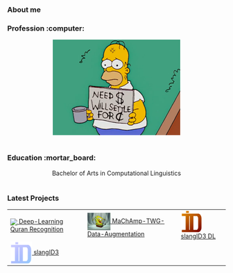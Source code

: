 <h3 align="left">
  About me
</h3>

<h3 align="left"> Profession :computer:
</h3>
<p align="center">
  <img src='https://raw.githubusercontent.com/m4cit/m4cit/main/Homer%20begging.png' height="220">
</p>

# 

<h3 align="left">
  Education :mortar_board:
</h3>
<p align="center">
  Bachelor of Arts in Computational Linguistics
</p>

# 

<h3 align="left">
  Latest Projects
</h3>

|                    |                    |                    |
|:-------------------|:-------------------|:-------------------|
|<img src='https://raw.githubusercontent.com/m4cit/Deep-Learning-Quran-Recognition/main/gallery/icon.png' align="center" height="50">[ Deep-Learning Quran Recognition](https://github.com/m4cit/Deep-Learning-Quran-Recognition)|<img src='https://raw.githubusercontent.com/m4cit/m4cit/main/Crazy%20Spongebob.png' align="center" height="40">[ MaChAmp-TWG-Data-Augmentation](https://github.com/m4cit/MaChAmp-TWG-Data-Augmentation)|<img src='https://raw.githubusercontent.com/m4cit/slangID3_DL/main/misc/gallery/slangID3_dl_icon.png' align="center" height="50">[ slangID3 DL](https://github.com/m4cit/slangID3_DL)
|<img src='https://raw.githubusercontent.com/m4cit/slangID3/main/misc/gallery/slangID3_icon.png' align="center" height="50">[ slangID3](https://github.com/m4cit/slangID3)
